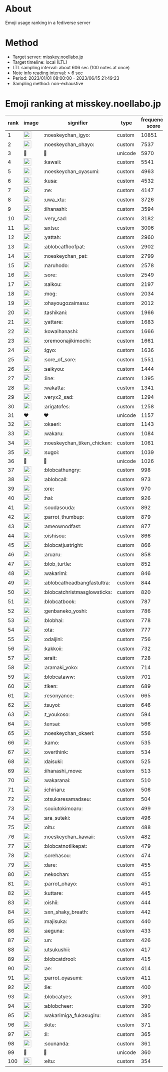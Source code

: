 # About
Emoji usage ranking in a fediverse server

# Method
- Target server: misskey.noellabo.jp
- Target timeline: local (LTL)
- LTL sampling interval: about 606 sec (100 notes at once)
- Note info reading interval: > 6 sec
- Period: 2023/01/01 08:00:00 - 2023/06/15 21:49:23 
- Sampling method: non-exhaustive

# Emoji ranking at misskey.noellabo.jp

|rank|image|signifier|type|frequency score|
|----|----|----|----|----|
|1|<img height="24" src="https://misskey.noellabo.jp/emoji/noeskeychan_igyo.webp">|:noeskeychan_igyo:|custom|10851|
|2|<img height="24" src="https://misskey.noellabo.jp/emoji/noeskeychan_ohayo.webp">|:noeskeychan_ohayo:|custom|7537|
|3|🎉|🎉|unicode|5970|
|4|<img height="24" src="https://misskey.noellabo.jp/emoji/kawaii.webp">|:kawaii:|custom|5541|
|5|<img height="24" src="https://misskey.noellabo.jp/emoji/noeskeychan_oyasumi.webp">|:noeskeychan_oyasumi:|custom|4963|
|6|<img height="24" src="https://misskey.noellabo.jp/emoji/kusa.webp">|:kusa:|custom|4532|
|7|<img height="24" src="https://misskey.noellabo.jp/emoji/ne.webp">|:ne:|custom|4147|
|8|<img height="24" src="https://misskey.noellabo.jp/emoji/uwa_xtu.webp">|:uwa_xtu:|custom|3726|
|9|<img height="24" src="https://misskey.noellabo.jp/emoji/iihanashi.webp">|:iihanashi:|custom|3594|
|10|<img height="24" src="https://misskey.noellabo.jp/emoji/very_sad.webp">|:very_sad:|custom|3182|
|11|<img height="24" src="https://misskey.noellabo.jp/emoji/axtsu.webp">|:axtsu:|custom|3006|
|12|<img height="24" src="https://misskey.noellabo.jp/emoji/yattah.webp">|:yattah:|custom|2960|
|13|<img height="24" src="https://misskey.noellabo.jp/emoji/ablobcatfloofpat.webp">|:ablobcatfloofpat:|custom|2902|
|14|<img height="24" src="https://misskey.noellabo.jp/emoji/noeskeychan_pat.webp">|:noeskeychan_pat:|custom|2799|
|15|<img height="24" src="https://misskey.noellabo.jp/emoji/naruhodo.webp">|:naruhodo:|custom|2578|
|16|<img height="24" src="https://misskey.noellabo.jp/emoji/sore.webp">|:sore:|custom|2549|
|17|<img height="24" src="https://misskey.noellabo.jp/emoji/saikou.webp">|:saikou:|custom|2197|
|18|<img height="24" src="https://misskey.noellabo.jp/emoji/mog.webp">|:mog:|custom|2034|
|19|<img height="24" src="https://misskey.noellabo.jp/emoji/ohayougozaimasu.webp">|:ohayougozaimasu:|custom|2012|
|20|<img height="24" src="https://misskey.noellabo.jp/emoji/tashikani.webp">|:tashikani:|custom|1966|
|21|<img height="24" src="https://misskey.noellabo.jp/emoji/yattare.webp">|:yattare:|custom|1683|
|22|<img height="24" src="https://misskey.noellabo.jp/emoji/kowaihanashi.webp">|:kowaihanashi:|custom|1666|
|23|<img height="24" src="https://misskey.noellabo.jp/emoji/oremoonajikimochi.webp">|:oremoonajikimochi:|custom|1661|
|24|<img height="24" src="https://misskey.noellabo.jp/emoji/igyo.webp">|:igyo:|custom|1636|
|25|<img height="24" src="https://misskey.noellabo.jp/emoji/sore_of_sore.webp">|:sore_of_sore:|custom|1551|
|26|<img height="24" src="https://misskey.noellabo.jp/emoji/saikyou.webp">|:saikyou:|custom|1444|
|27|<img height="24" src="https://misskey.noellabo.jp/emoji/iine.webp">|:iine:|custom|1395|
|28|<img height="24" src="https://misskey.noellabo.jp/emoji/wakatta.webp">|:wakatta:|custom|1341|
|29|<img height="24" src="https://misskey.noellabo.jp/emoji/veryx2_sad.webp">|:veryx2_sad:|custom|1294|
|30|<img height="24" src="https://misskey.noellabo.jp/emoji/arigatofes.webp">|:arigatofes:|custom|1258|
|31|❤|❤|unicode|1157|
|32|<img height="24" src="https://misskey.noellabo.jp/emoji/okaeri.webp">|:okaeri:|custom|1143|
|33|<img height="24" src="https://misskey.noellabo.jp/emoji/wakaru.webp">|:wakaru:|custom|1084|
|34|<img height="24" src="https://misskey.noellabo.jp/emoji/noeskeychan_tiken_chicken.webp">|:noeskeychan_tiken_chicken:|custom|1061|
|35|<img height="24" src="https://misskey.noellabo.jp/emoji/sugoi.webp">|:sugoi:|custom|1039|
|36|🍗|🍗|unicode|1026|
|37|<img height="24" src="https://misskey.noellabo.jp/emoji/blobcathungry.webp">|:blobcathungry:|custom|998|
|38|<img height="24" src="https://misskey.noellabo.jp/emoji/ablobcall.webp">|:ablobcall:|custom|973|
|39|<img height="24" src="https://misskey.noellabo.jp/emoji/ore.webp">|:ore:|custom|970|
|40|<img height="24" src="https://misskey.noellabo.jp/emoji/hai.webp">|:hai:|custom|926|
|41|<img height="24" src="https://misskey.noellabo.jp/emoji/soudasouda.webp">|:soudasouda:|custom|892|
|42|<img height="24" src="https://misskey.noellabo.jp/emoji/parrot_thumbup.webp">|:parrot_thumbup:|custom|879|
|43|<img height="24" src="https://misskey.noellabo.jp/emoji/ameownodfast.webp">|:ameownodfast:|custom|877|
|44|<img height="24" src="https://misskey.noellabo.jp/emoji/oishisou.webp">|:oishisou:|custom|866|
|45|<img height="24" src="https://misskey.noellabo.jp/emoji/blobcatjustright.webp">|:blobcatjustright:|custom|866|
|46|<img height="24" src="https://misskey.noellabo.jp/emoji/aruaru.webp">|:aruaru:|custom|858|
|47|<img height="24" src="https://misskey.noellabo.jp/emoji/blob_turtle.webp">|:blob_turtle:|custom|852|
|48|<img height="24" src="https://misskey.noellabo.jp/emoji/wakarimi.webp">|:wakarimi:|custom|846|
|49|<img height="24" src="https://misskey.noellabo.jp/emoji/ablobcatheadbangfastultra.webp">|:ablobcatheadbangfastultra:|custom|844|
|50|<img height="24" src="https://misskey.noellabo.jp/emoji/blobcatchristmasglowsticks.webp">|:blobcatchristmasglowsticks:|custom|820|
|51|<img height="24" src="https://misskey.noellabo.jp/emoji/blobcatbook.webp">|:blobcatbook:|custom|787|
|52|<img height="24" src="https://misskey.noellabo.jp/emoji/genbaneko_yoshi.webp">|:genbaneko_yoshi:|custom|786|
|53|<img height="24" src="https://misskey.noellabo.jp/emoji/blobhai.webp">|:blobhai:|custom|778|
|54|<img height="24" src="https://misskey.noellabo.jp/emoji/ota.webp">|:ota:|custom|777|
|55|<img height="24" src="https://misskey.noellabo.jp/emoji/odaijini.webp">|:odaijini:|custom|756|
|56|<img height="24" src="https://misskey.noellabo.jp/emoji/kakkoii.webp">|:kakkoii:|custom|732|
|57|<img height="24" src="https://misskey.noellabo.jp/emoji/erait.webp">|:erait:|custom|728|
|58|<img height="24" src="https://misskey.noellabo.jp/emoji/aramaki_yoko.webp">|:aramaki_yoko:|custom|714|
|59|<img height="24" src="https://misskey.noellabo.jp/emoji/blobcataww.webp">|:blobcataww:|custom|701|
|60|<img height="24" src="https://misskey.noellabo.jp/emoji/tiken.webp">|:tiken:|custom|689|
|61|<img height="24" src="https://misskey.noellabo.jp/emoji/resonyance.webp">|:resonyance:|custom|665|
|62|<img height="24" src="https://misskey.noellabo.jp/emoji/tsuyoi.webp">|:tsuyoi:|custom|646|
|63|<img height="24" src="https://misskey.noellabo.jp/emoji/t_youkoso.webp">|:t_youkoso:|custom|594|
|64|<img height="24" src="https://misskey.noellabo.jp/emoji/tensai.webp">|:tensai:|custom|566|
|65|<img height="24" src="https://misskey.noellabo.jp/emoji/noeskeychan_okaeri.webp">|:noeskeychan_okaeri:|custom|556|
|66|<img height="24" src="https://misskey.noellabo.jp/emoji/kamo.webp">|:kamo:|custom|535|
|67|<img height="24" src="https://misskey.noellabo.jp/emoji/overthink.webp">|:overthink:|custom|534|
|68|<img height="24" src="https://misskey.noellabo.jp/emoji/daisuki.webp">|:daisuki:|custom|525|
|69|<img height="24" src="https://misskey.noellabo.jp/emoji/iihanashi_move.webp">|:iihanashi_move:|custom|513|
|70|<img height="24" src="https://misskey.noellabo.jp/emoji/wakaranai.webp">|:wakaranai:|custom|510|
|71|<img height="24" src="https://misskey.noellabo.jp/emoji/ichiriaru.webp">|:ichiriaru:|custom|506|
|72|<img height="24" src="https://misskey.noellabo.jp/emoji/otsukaresamadseu.webp">|:otsukaresamadseu:|custom|504|
|73|<img height="24" src="https://misskey.noellabo.jp/emoji/souiutokimoaru.webp">|:souiutokimoaru:|custom|499|
|74|<img height="24" src="https://misskey.noellabo.jp/emoji/ara_suteki.webp">|:ara_suteki:|custom|496|
|75|<img height="24" src="https://misskey.noellabo.jp/emoji/oltu.webp">|:oltu:|custom|488|
|76|<img height="24" src="https://misskey.noellabo.jp/emoji/noeskeychan_kawaii.webp">|:noeskeychan_kawaii:|custom|482|
|77|<img height="24" src="https://misskey.noellabo.jp/emoji/blobcatnotlikepat.webp">|:blobcatnotlikepat:|custom|479|
|78|<img height="24" src="https://misskey.noellabo.jp/emoji/sorehasou.webp">|:sorehasou:|custom|474|
|79|<img height="24" src="https://misskey.noellabo.jp/emoji/dare.webp">|:dare:|custom|455|
|80|<img height="24" src="https://misskey.noellabo.jp/emoji/nekochan.webp">|:nekochan:|custom|455|
|81|<img height="24" src="https://misskey.noellabo.jp/emoji/parrot_ohayo.webp">|:parrot_ohayo:|custom|451|
|82|<img height="24" src="https://misskey.noellabo.jp/emoji/kuttare.webp">|:kuttare:|custom|445|
|83|<img height="24" src="https://misskey.noellabo.jp/emoji/oishii.webp">|:oishii:|custom|444|
|84|<img height="24" src="https://misskey.noellabo.jp/emoji/sxn_shaky_breath.webp">|:sxn_shaky_breath:|custom|442|
|85|<img height="24" src="https://misskey.noellabo.jp/emoji/majisuka.webp">|:majisuka:|custom|440|
|86|<img height="24" src="https://misskey.noellabo.jp/emoji/aeguna.webp">|:aeguna:|custom|433|
|87|<img height="24" src="https://misskey.noellabo.jp/emoji/un.webp">|:un:|custom|426|
|88|<img height="24" src="https://misskey.noellabo.jp/emoji/utsukushii.webp">|:utsukushii:|custom|417|
|89|<img height="24" src="https://misskey.noellabo.jp/emoji/blobcatdrool.webp">|:blobcatdrool:|custom|415|
|90|<img height="24" src="https://misskey.noellabo.jp/emoji/ae.webp">|:ae:|custom|414|
|91|<img height="24" src="https://misskey.noellabo.jp/emoji/parrot_oyasumi.webp">|:parrot_oyasumi:|custom|411|
|92|<img height="24" src="https://misskey.noellabo.jp/emoji/iie.webp">|:iie:|custom|400|
|93|<img height="24" src="https://misskey.noellabo.jp/emoji/blobcatyes.webp">|:blobcatyes:|custom|391|
|94|<img height="24" src="https://misskey.noellabo.jp/emoji/ablobcheer.webp">|:ablobcheer:|custom|390|
|95|<img height="24" src="https://misskey.noellabo.jp/emoji/wakarimiga_fukasugiru.webp">|:wakarimiga_fukasugiru:|custom|385|
|96|<img height="24" src="https://misskey.noellabo.jp/emoji/ikite.webp">|:ikite:|custom|371|
|97|<img height="24" src="https://misskey.noellabo.jp/emoji/ii.webp">|:ii:|custom|365|
|98|<img height="24" src="https://misskey.noellabo.jp/emoji/sounanda.webp">|:sounanda:|custom|361|
|99|🥔|🥔|unicode|360|
|100|<img height="24" src="https://misskey.noellabo.jp/emoji/eltu.webp">|:eltu:|custom|354|

